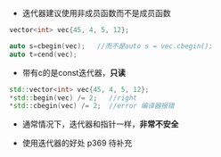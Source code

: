 - 迭代器建议使用非成员函数而不是成员函数

```c++
vector<int> vec{45, 4, 5, 12};

auto s=cbegin(vec);   //而不是auto s = vec.cbegin();
auto t=cend(vec);
```

- 带有c的是const迭代器，**只读** 

```c++
std::vector<int> vec{45, 4, 5, 12};
*std::begin(vec) /= 2;   //right
*std::cbegin(vec) /= 2;  //error 编译器报错
```

- 通常情况下，迭代器和指针一样，**非常不安全**

- 使用迭代器的好处 p369 待补充